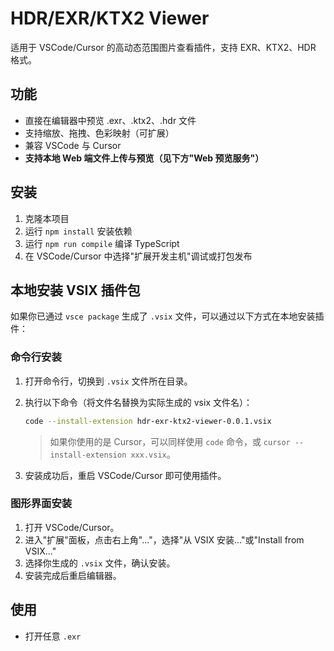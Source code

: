 # HDR/EXR/KTX2 Viewer

适用于 VSCode/Cursor 的高动态范围图片查看插件，支持 EXR、KTX2、HDR 格式。

## 功能

- 直接在编辑器中预览 .exr、.ktx2、.hdr 文件
- 支持缩放、拖拽、色彩映射（可扩展）
- 兼容 VSCode 与 Cursor
- **支持本地 Web 端文件上传与预览（见下方"Web 预览服务"）**

## 安装

1. 克隆本项目
2. 运行 `npm install` 安装依赖
3. 运行 `npm run compile` 编译 TypeScript
4. 在 VSCode/Cursor 中选择"扩展开发主机"调试或打包发布

## 本地安装 VSIX 插件包

如果你已通过 `vsce package` 生成了 `.vsix` 文件，可以通过以下方式在本地安装插件：

### 命令行安装

1. 打开命令行，切换到 `.vsix` 文件所在目录。
2. 执行以下命令（将文件名替换为实际生成的 vsix 文件名）：

   ```sh
   code --install-extension hdr-exr-ktx2-viewer-0.0.1.vsix
   ```

   > 如果你使用的是 Cursor，可以同样使用 `code` 命令，或 `cursor --install-extension xxx.vsix`。

3. 安装成功后，重启 VSCode/Cursor 即可使用插件。

### 图形界面安装

1. 打开 VSCode/Cursor。
2. 进入"扩展"面板，点击右上角"..."，选择"从 VSIX 安装..."或"Install from VSIX..."
3. 选择你生成的 `.vsix` 文件，确认安装。
4. 安装完成后重启编辑器。

## 使用

- 打开任意 `.exr`
